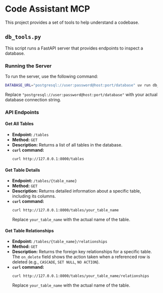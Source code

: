 # Code Assistant MCP

This project provides a set of tools to help understand a codebase.

## `db_tools.py`

This script runs a FastAPI server that provides endpoints to inspect a database.

### Running the Server

To run the server, use the following command:

```bash
DATABASE_URL="postgresql://user:password@host:port/database" uv run db_tools.py
```

Replace `"postgresql://user:password@host:port/database"` with your actual database connection string.

### API Endpoints

#### Get All Tables

*   **Endpoint:** `/tables`
*   **Method:** `GET`
*   **Description:** Returns a list of all tables in the database.
*   **`curl` command:**
    ```bash
    curl http://127.0.0.1:8000/tables
    ```

#### Get Table Details

*   **Endpoint:** `/tables/{table_name}`
*   **Method:** `GET`
*   **Description:** Returns detailed information about a specific table, including its columns.
*   **`curl` command:**
    ```bash
    curl http://127.0.0.1:8000/tables/your_table_name
    ```
    Replace `your_table_name` with the actual name of the table.

#### Get Table Relationships

*   **Endpoint:** `/tables/{table_name}/relationships`
*   **Method:** `GET`
*   **Description:** Returns the foreign key relationships for a specific table. The `on_delete` field shows the action taken when a referenced row is deleted (e.g., `CASCADE`, `SET NULL`, `NO ACTION`).
*   **`curl` command:**
    ```bash
    curl http://127.0.0.1:8000/tables/your_table_name/relationships
    ```
    Replace `your_table_name` with the actual name of the table.
